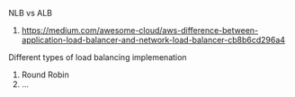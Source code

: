 
NLB vs ALB
1. https://medium.com/awesome-cloud/aws-difference-between-application-load-balancer-and-network-load-balancer-cb8b6cd296a4

Different types of load balancing implemenation 
1. Round Robin
2. ...

